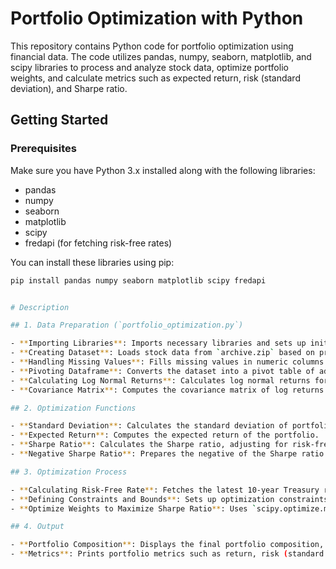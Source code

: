 # Portfolio Optimization with Python

This repository contains Python code for portfolio optimization using financial data. The code utilizes pandas, numpy, seaborn, matplotlib, and scipy libraries to process and analyze stock data, optimize portfolio weights, and calculate metrics such as expected return, risk (standard deviation), and Sharpe ratio.

## Getting Started

### Prerequisites

Make sure you have Python 3.x installed along with the following libraries:

- pandas
- numpy
- seaborn
- matplotlib
- scipy
- fredapi (for fetching risk-free rates)

You can install these libraries using pip:

```bash
pip install pandas numpy seaborn matplotlib scipy fredapi


# Description

## 1. Data Preparation (`portfolio_optimization.py`)

- **Importing Libraries**: Imports necessary libraries and sets up initial capital.
- **Creating Dataset**: Loads stock data from `archive.zip` based on predefined stock symbols.
- **Handling Missing Values**: Fills missing values in numeric columns using a rolling window median.
- **Pivoting Dataframe**: Converts the dataset into a pivot table of adjusted close prices for correlation analysis.
- **Calculating Log Normal Returns**: Calculates log normal returns for statistical normalization.
- **Covariance Matrix**: Computes the covariance matrix of log returns for risk assessment.

## 2. Optimization Functions

- **Standard Deviation**: Calculates the standard deviation of portfolio returns.
- **Expected Return**: Computes the expected return of the portfolio.
- **Sharpe Ratio**: Calculates the Sharpe ratio, adjusting for risk-free rate.
- **Negative Sharpe Ratio**: Prepares the negative of the Sharpe ratio for optimization.

## 3. Optimization Process

- **Calculating Risk-Free Rate**: Fetches the latest 10-year Treasury rate from FRED API.
- **Defining Constraints and Bounds**: Sets up optimization constraints (total weight equals 1) and bounds (individual stock weights between 0 and 0.5).
- **Optimize Weights to Maximize Sharpe Ratio**: Uses `scipy.optimize.minimize` to find optimal portfolio weights that maximize the Sharpe ratio.

## 4. Output

- **Portfolio Composition**: Displays the final portfolio composition, including investments, counts of shares to buy, and latest prices.
- **Metrics**: Prints portfolio metrics such as return, risk (standard deviation), and Sharpe ratio.
